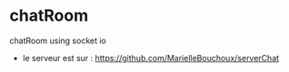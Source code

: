 # chatRoom
chatRoom using socket io

- le serveur est sur :
https://github.com/MarielleBouchoux/serverChat
